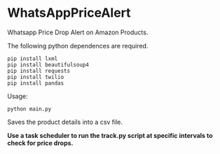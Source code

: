 # WhatsAppPriceAlert
 Whatsapp Price Drop Alert on Amazon Products.


 The following python dependences are required.
```
pip install lxml
pip install beautifulsoup4
pip install requests
pip install twilio
pip install pandas
```

 Usage:
```
python main.py
```
Saves the product details into a csv file.

<b>
Use a task scheduler to run the track.py script at specific intervals to check for price drops.
</b>
